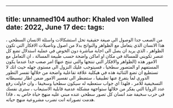 
---
title: unnamed104
author: Khaled von Walled
date: 2022, June 17
dec:
tags:
---
من الصعب جدا الوصول الى صيغة حقيقية تحل استشكالات واسئلة الانسان السطحي ، هذا الانسان الذي يتعامل مع الظواهر والنواتج بدلا من اصول وتاصيلات الافكار التي تكون الظواهر  ، الذي يريد ان يصل الى اجابة مباشرة دون الخوض في عملية استدلال تضع كل عنصر تكويني للمسالة في مكان او اماكن واضحة حسب طبيعة المسالة ، ان التعامل مع الامور هذه (الظواهر والافكار التي تنتجها والتي تنتج عنها) امر صعب جدا عندما يكون المستفهم او المتصور سطحيا ، فسيتوجب عليك النزول الى مستوى جهله حيث انك لا تستطيع ان تضع الثنائية هذه في هيكلية علاقة تفاعلية واضحة من خلالها تفسر التطور الدوري لما يتفرع عنها تطبيقيا ، ستضطر الى تفسير الامور ضمن اطار تبسيطاته التسخيفية للامر ، فلهذا اي جواب ستعطيه له سيكون سطحيا وسخيفا ، وان حاولت رفع عدد الزوايا التي يفكر من خلالها ستواجهة مشكلة عدمية قابلية الاستيعاب ، سترى نفسك في حرب سخيفة ضد انسان كل تصور سطحي عنده مبني عليه منهج حياة خاص به ، فاذا هدمت تصوراته انت تضرب مشروعية منهج حياته.


